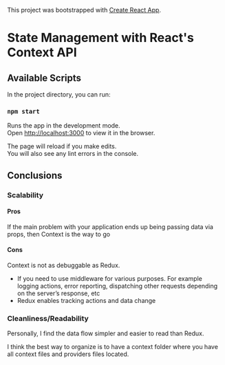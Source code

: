 


This project was bootstrapped with [Create React App](https://github.com/facebookincubator/create-react-app).

# State Management with React's Context API

## Available Scripts

In the project directory, you can run:

### `npm start`

Runs the app in the development mode.<br>
Open [http://localhost:3000](http://localhost:3000) to view it in the browser.

The page will reload if you make edits.<br>
You will also see any lint errors in the console.

## Conclusions

### Scalability

#### Pros
If the main problem with your application ends up being passing data via props, then Context is the way to go

#### Cons
Context is not as debuggable as Redux.
* If you need to use middleware for various purposes. For example logging actions, error reporting, dispatching other requests depending on the server’s response, etc
* Redux enables tracking actions and data change

### Cleanliness/Readability

Personally, I find the data flow simpler and easier to read than Redux. 

I think the best way to organize is to have a context folder where you have all context files and providers files located.
